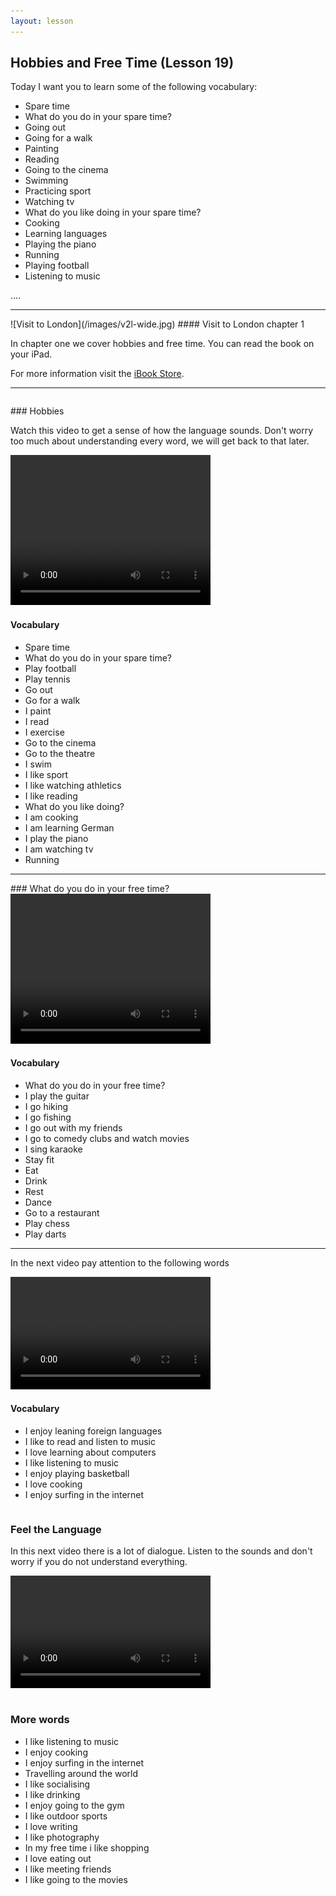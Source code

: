 ```yaml
---
layout: lesson
---
```

## Hobbies and Free Time (Lesson 19)


Today I want you to learn some of the following vocabulary:

* Spare time
* What do you do in your spare time?
* Going out
* Going for a walk
* Painting 
* Reading 
* Going to the cinema
* Swimming
* Practicing sport
* Watching tv
* What do you like doing in your spare time? 
* Cooking
* Learning languages
* Playing the piano
* Running
* Playing football
* Listening to music

….

<hr>
![Visit to London](/images/v2l-wide.jpg)
#### Visit to London chapter 1

In chapter one we cover hobbies and free time. 
You can read the book on your iPad.

For more information visit the [iBook Store](https://itunes.apple.com/us/book/portuguese-for-travelers/id568515833).

<hr>

<hr style="page-break-before:always;height:0;">
### Hobbies

Watch this video to get a sense of how the language sounds. Don't worry too much about understanding every word, we will get back to that later.


<video width="320" height="240" preload="none">
    <source type="video/youtube" src="http://www.youtube.com/watch?v=5D9tHk5p4YM&list=FLLWtwPlc7oWphbETPsP7oDg&index=290" />
</video>

#### Vocabulary

* Spare time
* What do you do in your spare time?
* Play football
* Play tennis
* Go out
* Go for a walk
* I paint
* I read
* I exercise 
* Go to the cinema
* Go to the theatre
* I swim 
* I like sport
* I like watching athletics
* I like reading
* What do you like doing?
* I am cooking 
* I am learning German
* I play the piano
* I am watching tv
* Running 

<hr>
### What do you do in your free time? 

<video width="320" height="240" preload="none">
    <source type="video/youtube" src="http://www.youtube.com/watch?v=qmKlOy1XTgI" />
</video>

#### Vocabulary

* What do you do in your free time? 
* I play the guitar
* I go hiking 
* I go fishing 
* I go out with my friends
* I go to comedy clubs and watch movies
* I sing karaoke 
* Stay fit 
* Eat 
* Drink
* Rest 
* Dance 
* Go to a restaurant 
* Play chess 
* Play darts 


<hr>

In the next video pay attention to the following words


<video width="320" height="180" preload="none">
    <source type="video/youtube" src="http://www.youtube.com/watch?v=aGJpiiSJtmk" />
</video>

#### Vocabulary

* I enjoy leaning foreign languages
* I like to read and listen to music
* I love learning about computers
* I like listening to music
* I enjoy playing basketball
* I love cooking
* I enjoy surfing in the internet 

<hr style="page-break-before:always;height:0;">

### Feel the Language

In this next video there is a lot of dialogue. 
Listen to the sounds and don't worry if you do not understand everything.

<video width="320" height="180" preload="none">
    <source type="video/youtube" src="http://www.youtube.com/watch?v=Qkxj2Rslljc" />
</video>


<hr style="page-break-before:always;height:0;">

### More words


* I like listening to music
* I enjoy cooking 
* I enjoy surfing in the internet 
* Travelling around the world 
* I like socialising 
* I like drinking 
* I enjoy going to the gym 
* I like outdoor sports
* I love writing 
* I like photography
* In my free time i like shopping 
* I love eating out 
* I like meeting friends 
* I like going to the movies






